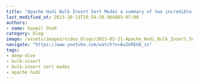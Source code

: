 ```yaml
---
title: "Apache Hudi Bulk Insert Sort Modes a summary of two incredible blogs"
last_modified_at: 2023-10-13T16:54:38.964863-07:00
authors:
- name: Soumil Shah
category: blog
image: /assets/images/video_blogs/2023-02-21-Apache_Hudi_Bulk_Insert_Sort_Modes_a_summary_of_two_incredible_blogs.png
navigate: "https://www.youtube.com/watch?v=AuZoREO8_zs"
tags:
- deep-dive
- bulk-insert
- bulk-insert sort modes
- apache hudi
---
```

